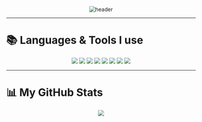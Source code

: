<div align="center">
  <img src="https://capsule-render.vercel.app/api?type=waving&color=linear-gradient(to right, #FF9EB1, #B39CD0, #98D6EA)&height=300&section=header&text=Seohyun's%20GitHub" alt="header">
</div>

---

# 📚 Languages & Tools I use

<p align="center">
  <img src="https://img.shields.io/badge/Python-3776AB?style=for-the-badge&logo=python&logoColor=white"/>
  <img src="https://img.shields.io/badge/C-00599C?style=for-the-badge&logo=c&logoColor=white"/>
  <img src="https://img.shields.io/badge/C++-00599C?style=for-the-badge&logo=c%2B%2B&logoColor=white"/>
  <img src="https://img.shields.io/badge/C%23-239120?style=for-the-badge&logo=c-sharp&logoColor=white"/>
  <img src="https://img.shields.io/badge/Java-007396?style=for-the-badge&logo=java&logoColor=white"/>
  <img src="https://img.shields.io/badge/Linux-FCC624?style=for-the-badge&logo=linux&logoColor=black"/>
  <img src="https://img.shields.io/badge/Git-F05032?style=for-the-badge&logo=git&logoColor=white"/>
  <img src="https://img.shields.io/badge/GitHub-181717?style=for-the-badge&logo=github&logoColor=white"/>
</p>

---

# 📊 My GitHub Stats

<p align="center">
  <img src="https://github-readme-stats.vercel.app/api/top-langs/?username=seohyun27&layout=compact&theme=dark" />
</p>
